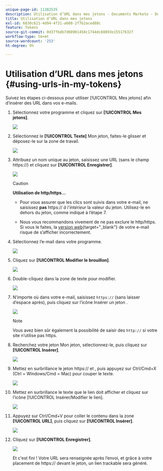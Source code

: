 ```yaml
---
unique-page-id: 11382535
description: Utilisation d’URL dans mes jetons - Documents Marketo - Documentation du produit
title: Utilisation d’URL dans mes jetons
exl-id: 6830c621-4d94-4f31-a608-2f7b2aced88c
feature: Tokens
source-git-commit: 0d37fbdb7d08901458c1744dc68893e155176327
workflow-type: tm+mt
source-wordcount: '253'
ht-degree: 0%

---
```


# Utilisation d’URL dans mes jetons {#using-urls-in-my-tokens}

Suivez les étapes ci-dessous pour utiliser [!UICONTROL Mes jetons] afin d’insérer des URL dans vos e-mails.

1. Sélectionnez votre programme et cliquez sur **[!UICONTROL Mes jetons]**.

   ![](assets/one-4.png)

1. Sélectionnez le **[!UICONTROL Texte]** Mon jeton, faites-le glisser et déposez-le sur la zone de travail.

   ![](assets/two-4.png)

1. Attribuez un nom unique au jeton, saisissez une URL (sans le champ https://) et cliquez sur **[!UICONTROL Enregistrer]**.

   ![](assets/three-4.png)

   >[!CAUTION]
   >
   >**Utilisation de http/https...**
   >
   >* Pour vous assurer que les clics sont suivis dans votre e-mail, ne saisissez **pas** https:// _à l’intérieur_ la valeur du jeton. Utilisez-le en dehors du jeton, comme indiqué à l’étape 7.
   >
   >* Nous vous recommandons vivement de ne pas exclure le http/https. Si vous le faites, la [version web](/help/marketo/product-docs/email-marketing/general/functions-in-the-editor/add-a-view-as-web-page-link-to-an-email.md){target="_blank"} de votre e-mail risque de s’afficher incorrectement.

1. Sélectionnez l’e-mail dans votre programme.

   ![](assets/four-3.png)

1. Cliquez sur **[!UICONTROL Modifier le brouillon]**.

   ![](assets/five-3.png)

1. Double-cliquez dans la zone de texte pour modifier.

   ![](assets/six-1.png)

1. N’importe où dans votre e-mail, saisissez `https://` (sans laisser d’espace après), puis cliquez sur l’icône Insérer un jeton .

   ![](assets/seven.png)

   >[!NOTE]
   >
   >Vous avez bien sûr également la possibilité de saisir des `http://` si votre site n’utilise pas https.

1. Recherchez votre jeton Mon jeton, sélectionnez-le, puis cliquez sur **[!UICONTROL Insérer]**.

   ![](assets/eight.png)

1. Mettez en surbrillance le jeton https:// et , puis appuyez sur Ctrl/Cmd+X (Ctrl = Windows/Cmd = Mac) pour couper le texte.

   ![](assets/nine.png)

1. Mettez en surbrillance le texte que le lien doit afficher et cliquez sur l’icône [!UICONTROL Insérer/Modifier le lien].

   ![](assets/ten.png)

1. Appuyez sur Ctrl/Cmd+V pour coller le contenu dans la zone **[!UICONTROL URL]**, puis cliquez sur **[!UICONTROL Insérer]**.

   ![](assets/eleven.png)

1. Cliquez sur **[!UICONTROL Enregistrer]**.

   ![](assets/twelve.png)

   Et c&#39;est fini ! Votre URL sera renseignée après l’envoi, et grâce à votre placement de https:// devant le jeton, un lien trackable sera généré.

